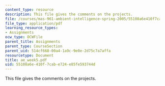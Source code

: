 ```yaml
---
content_type: resource
description: This file gives the comments on the projects.
file: /courses/mas-961-ambient-intelligence-spring-2005/55108a6e410f7cabe724e85fe593744d_ae_week5.pdf
file_type: application/pdf
learning_resource_types:
- Assignments
ocw_type: OCWFile
parent_title: Assignments
parent_type: CourseSection
parent_uid: 514cf668-00a4-1a9c-9e0e-2d75c7a7affa
resourcetype: Document
title: ae_week5.pdf
uid: 55108a6e-410f-7cab-e724-e85fe593744d
---
```

This file gives the comments on the projects.

